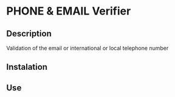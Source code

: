 # PHONE & EMAIL Verifier

## Description
 Validation of the email or international or local telephone number

## Instalation

## Use

